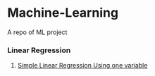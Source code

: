 # Machine-Learning
A repo of ML project

### Linear Regression
1) [Simple Linear Regression Using one variable](ML1.ipynb)


